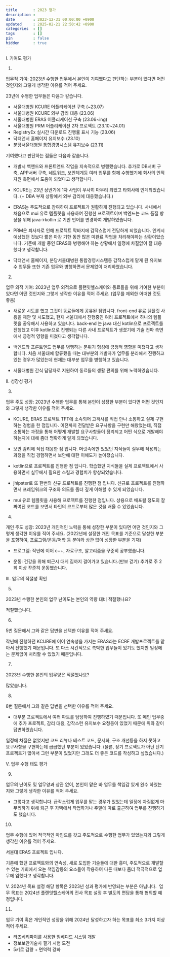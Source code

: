 ```yaml
---
title       : 2023 평가
description :
date        : 2023-12-31 00:00:00 +0900
updated     : 2025-02-21 22:50:42 +0900
categories  : []
tags        : []
pin         : false
hidden      : true
---
```


I. 기여도 평가

1.
업무적 기여: 2023년 수행한 업무에서 본인이 기여했다고 판단하는 부분이 있다면 어떤 것인지와 그렇게 생각한 이유를 적어 주세요.

23년에 수행한 업무들은 다음과 같습니다.

- 서울대병원 KCURE 어플리케이션 구축 (~23.07)
- 서울대병원 KCURE 외부 감리 대응 (23.06)
- 서울대병원 ERAS 어플리케이션 구축 (23.06~ing)
- 서울대병원 PRM 어플리케이션 2차 프로젝트 (23.10~24.01)
- RegistryEx 실시간 다운로드 진행률 표시 기능 (23.06)
- 닥터앤서 홈페이지 유지보수 (23.10)
- 분당서울대병원 통합경영시스템 유지보수 (23.11)


기여했다고 판단하는 점들은 다음과 같습니다.

- 개발시 백앤드와 프론트앤드 작업을 지속적으로 병행했습니다. 추가로 DB서버 구축, APP서버 구축, 네트워크, 보안체계등 여러 업무를 함께 수행했기에 회사의 인적 자원 측면에서 도움이 되었다고 생각합니다. 

- KCURE는 23년 상반기에 1차 사업이 무사히 마무리 되었고 타회사에 인계되었습니다. (+ DBA 부재 상황에서 외부 감리에 대응했습니다.)

- ERAS는 주도적으로 참여하여 프로젝트가 원활하게 진행되고 있습니다. 사내에서 처음으로 mui 유료 템플릿을 사용하여 진행한 프로젝트이며 백엔드는 코드 품질 향상을 위해 java->kotlin 로 기반 언어를 변경하여 개발하였습니다. 

- PRM은 퇴사자로 인해 프로젝트 막바지에 갑작스럽게 전담하게 되었습니다. 인계시 예상했던 것보다 짧은 마감 기한 동안 많은 미완료 작업을 처리해야하는 상황이었습니다. 기존에 개발 중인 ERAS와 병행해야 하는 상황에서 일정에 차질없이 잘 대응했다고 생각합니다. 

- 닥터앤서 홈페이지, 분당서울대병원 통합경영시스템등 갑작스럽게 맡게 된 유지보수 업무들 또한 기존 업무와 병행하면서 문제없이 처리하였습니다.


2.
업무 외적 기여: 2023년 업무 외적으로 플랜잇헬스케어와 동료들을 위해 기여한 부분이 있다면 어떤 것인지와 그렇게 생각한 이유를 적어 주세요. (업무를 제외한 어떠한 것도 좋음)

- 새로운 시도를 했고 그것이 동료들에게 공유된 점입니다. 
 front-end 유료 템플릿 사용을 제안 및 시도했고, 현재 서울대에서 진행중인 여러 프로젝트에서 하나의 템플릿을 공유해서 사용하고 있습니다. 
 back-end 는 java 대신 kotlin으로 프로젝트를 진행했고 이후 kotlin으로 진행되는 다른 사내 프로젝트가 생겼기에 기술 전파 측면에서 긍정적 영향을 미쳤다고 생각합니다.

- 백엔드와 프론트엔드 업무를 병행하는 분위기 형성에 긍정적 영향을 미쳤다고 생각합니다. 처음 서울대에 합류했을 때는 대부분의 개발자가 업무를 분리해서 진행하고 있는 경우가 많았는데 현재는 대부분 업무를 병행하고 있습니다.

- 서울대병원 간식 담당자로 지원하여 동료들의 생활 편의를 위해 노력하였습니다.



II. 성장성 평가

3.
업무 주도 성장: 2023년 수행한 업무를 통해 본인이 성장한 부분이 있다면 어떤 것인지와 그렇게 생각한 이유를 적어 주세요.

- KCURE, ERAS 프로젝트 TFT에 소속되어  고객사를 직접 만나 소통하고 실제 구현하는 경험을 한 점입니다. 
이전까지 전달받은 요구사항을 구현만 해왔었는데, 직접 소통하는 과정을 통해 어떻게 개발할 요구사항들이 정리되고 어떤 식으로 개발해야 하는지에 대해 좀더 명확하게 알게 되었습니다.

- 보안 감리에 직접 대응한 점 입니다. 머릿속에만 있었던 지식들이 실무에 적용되는 과정을 직접 경험하면서 보안에 대한 이해도가 높아졌습니다.

- kotlin으로 프로젝트를 진행한 점 입니다. 학습했던 지식들을 실제 프로젝트에서 사용하면서 실무에서 필요한 스킬과 경험치가 향상되었습니다.

- jhipster로 또 한번의 신규 프로젝트를 진행한 점 입니다. 신규로 프로젝트를 진행하면서 프레임워크의 구조와 의도를 좀더 깊게 이해할 수 있게 되었습니다.

- mui 유료 템플릿을 사용해 프로젝트를 진행한 점입니다. 상용으로 배포될 정도의 잘 짜여진 코드를 보면서 타인의 코드로부터 많은 것을 배울 수 있었습니다.


  
  
4.
개인 주도 성장: 2023년 개인적인 노력을 통해 성장한 부분이 있다면 어떤 것인지와 그렇게 생각한 이유를 적어 주세요. (2022년에 설정한 개인 목표를 기준으로 달성한 부분을 포함하여, 프로그램/운동/어학 등 분야와 상관 없이 성장한 부분을 기재)

- 프로그램: 작년에 이어 c++, 자료구조, 알고리즘을 꾸준히 공부했습니다.

- 운동: 건강을 위해 퇴근시 대게 집까지 걸어가고 있습니다.(만보 걷기)
추가로 주 2회 이상 꾸준히 운동했습니다.
 
 
III. 업무의 적절성 확인

5.
2023년 수행한 본인의 업무 난이도는 본인의 역량 대비 적절했나요?

적절했습니다.

6.
5번 질문에서 그와 같은 답변을 선택한 이유를 적어 주세요.

작년에 진행하던 KCURE에 이어 연속성을 가지는 ERAS라는 ECRF 개발프로젝트를 맡아서 진행했기 때문입니다. 
또 다소 시간적으로 촉박한 업무들이 있기도 했지만 일정에는 문제없이 처리할 수 있었기 때문입니다.


7.
2023년 수행한 본인의 업무양은 적절했나요?

많았습니다.

8.
8번 질문에서 그와 같은 답변을 선택한 이유를 적어 주세요.

- 대부분 프로젝트에서 여러 파트를 담당하여 진행하였기 때문입니다.
또 메인 업무중에 추가 프로젝트, 감리 대응, 갑작스런 유지보수 요청등이 있었기 때문에 위와 같이 답변하였습니다.

일정에 차질은 없었지만 코드 리뷰나 테스트 코드, 문서화, 구조 개선등을 하지 못하고 요구사항을 구현하는데 급급했던 부분이 있었습니다.
(물론, 장기 프로젝트가 아닌 단기 프로젝트가 많아서 그런 부분이 있었지만 그래도 더 좋은 코드를 작성하고 싶었습니다.)



V. 업무 수행 태도 평가

9.
업무의 난이도 및 업무양과 상관 없이, 본인이 맡은 바 업무를 책임감 있게 완수 하였는지와 그렇게 생각한 이유를 적어 주세요.

- 그렇다고 생각합니다. 급작스럽게 업무를 맡는 경우가 있었는데 일정에 차질없게 마무리하기 위해 퇴근 후 자택에서 작업하거나 주말에 따로 출근하여 업무를 진행하기도 했습니다.

10.
업무 수행에 있어 적극적인 마인드를 갖고 주도적으로 수행한 업무가 있었는지와 그렇게 생각한 이유를 적어 주세요.

서울대 ERAS 프로젝트 입니다.

기존에 했던 프로젝트와의 연속성, 새로 도입한 기술들에 대한 흥미, 주도적으로 개발할수 있는 기회에서 오는 책임감등의 요소들이 작용하여 다른 때보다 좀더 적극적으로 업무에 임했다고 생각합니다.


V. 2024년 목표 설정
해당 항목은 2023년 성과 평가에 반영되는 부분은 아닙니다. 
업무 목표는 2024년 플랜잇헬스케어의 전사 목표 설정 후 별도의 면담을 통해 협의할 예정입니다.

11.
업무 기여 혹은 개인적인 성장을 위해 2024년 달성하고자 하는 목표를 최소 3가지 이상 적어 주세요.

- 라즈베리파이를 사용한 임베디드 시스템 개발
- 정보보안기술사 필기 시험 도전
- 5키로 감량 + 면역력 강화
